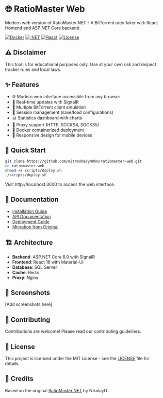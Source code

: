 # 🌐 RatioMaster Web

Modern web version of RatioMaster.NET - A BitTorrent ratio faker with React frontend and ASP.NET Core backend.

[![Docker](https://img.shields.io/badge/Docker-Ready-blue)](https://docker.com)
[![.NET](https://img.shields.io/badge/.NET-8.0-purple)](https://dotnet.microsoft.com)
[![React](https://img.shields.io/badge/React-18-blue)](https://reactjs.org)
[![License](https://img.shields.io/badge/License-MIT-green)](LICENSE)

## ⚠️ Disclaimer

This tool is for educational purposes only. Use at your own risk and respect tracker rules and local laws.

## ✨ Features

- 🌐 Modern web interface accessible from any browser
- 🚀 Real-time updates with SignalR
- 🎯 Multiple BitTorrent client emulation
- 🔄 Session management (save/load configurations)
- 📊 Statistics dashboard with charts
- 🔐 Proxy support (HTTP, SOCKS4, SOCKS5)
- 🐳 Docker containerized deployment
- 📱 Responsive design for mobile devices

## 🚀 Quick Start

```bash
git clone https://github.com/nitroshady4000/ratiomaster-web.git
cd ratiomaster-web
chmod +x scripts/deploy.sh
./scripts/deploy.sh
```

Visit http://localhost:3000 to access the web interface.

## 📖 Documentation

- [Installation Guide](docs/INSTALLATION.md)
- [API Documentation](docs/API.md)
- [Deployment Guide](docs/DEPLOYMENT.md)
- [Migration from Original](docs/MIGRATION.md)

## 🏗️ Architecture

- **Backend**: ASP.NET Core 8.0 with SignalR
- **Frontend**: React 18 with Material-UI
- **Database**: SQL Server
- **Cache**: Redis
- **Proxy**: Nginx

## 📸 Screenshots

[Add screenshots here]

## 🤝 Contributing

Contributions are welcome! Please read our contributing guidelines.

## 📄 License

This project is licensed under the MIT License - see the [LICENSE](LICENSE) file for details.

## 🙏 Credits

Based on the original [RatioMaster.NET](https://github.com/NikolayIT/RatioMaster.NET) by NikolayIT.
